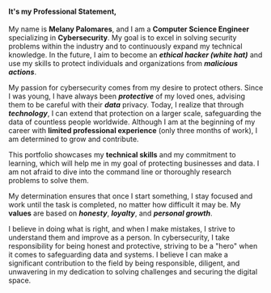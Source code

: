 #### It's my Professional Statement,


My name is **Melany Palomares**, and I am a **Computer Science Engineer** specializing in **Cybersecurity**. My goal is to excel in solving security problems within the industry and to continuously expand my technical knowledge. 
In the future, I aim to become an ***ethical hacker (white hat)*** and use my skills to protect individuals and organizations from ***malicious actions***.

My passion for cybersecurity comes from my desire to protect others. Since I was young, I have always been ***protective*** of my loved ones, advising them to be careful with their ***data*** privacy. 
Today, I realize that through ***technology***, I can extend that protection on a larger scale, safeguarding the data of countless people worldwide.
Although I am at the beginning of my career with **limited professional experience** (only three months of work), I am determined to grow and contribute. 

This portfolio showcases my **technical skills** and my commitment to learning, which will help me in my goal of protecting businesses and data.
I am not afraid to dive into the command line or thoroughly research problems to solve them.

My determination ensures that once I start something, I stay focused and work until the task is completed, no matter how difficult it may be.
My **values** are based on ***honesty***, ***loyalty***, and ***personal growth***. 

I believe in doing what is right, and when I make mistakes, I strive to understand them and improve as a person. 
In cybersecurity, I take responsibility for being honest and protective, striving to be a "hero" when it comes to safeguarding data and systems. 
I believe I can make a significant contribution to the field by being responsible, diligent, and unwavering in my dedication to solving challenges and securing the digital space.

